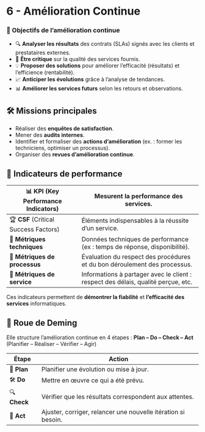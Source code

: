 # 6 - Amélioration Continue

### **🎯 Objectifs de l’amélioration continue**
- 🔍 **Analyser les résultats** des contrats (SLAs) signés avec les clients et prestataires externes.
- 🧠 **Être critique** sur la qualité des services fournis.
- 💡 **Proposer des solutions** pour améliorer l’efficacité (résultats) et l’efficience (rentabilité).
- 📈 **Anticiper les évolutions** grâce à l’analyse de tendances.
- 📊 **Améliorer les services futurs** selon les retours et observations.



## **🛠️ Missions principales**

- Réaliser des **enquêtes de satisfaction**.
- Mener des **audits internes**.
- Identifier et formaliser des **actions d’amélioration** (ex. : former les techniciens, optimiser un processus).
- Organiser des **revues d’amélioration continue**.



## **📏 Indicateurs de performance**

| 📊 **KPI** (Key Performance Indicators) | Mesurent la performance des services. |
|----|----|
| 🏆 **CSF** (Critical Success Factors) | Éléments indispensables à la réussite d’un service. |
| 📐 **Métriques techniques** | Données techniques de performance (ex : temps de réponse, disponibilité). |
| 🔄 **Métriques de processus** | Évaluation du respect des procédures et du bon déroulement des processus. |
| 🤝 **Métriques de service** | Informations à partager avec le client : respect des délais, qualité perçue, etc. |

Ces indicateurs permettent de **démontrer la fiabilité** et **l’efficacité des services** informatiques.



## **🔁 Roue de Deming**

Elle structure l’amélioration continue en 4 étapes : **Plan – Do – Check – Act** (Planifier – Réaliser – Vérifier – Agir)

| **Étape** | **Action** |
|----|----|
| 📌 **Plan** | Planifier une évolution ou mise à jour. |
| 🛠️ **Do** | Mettre en œuvre ce qui a été prévu. |
| 🔍 **Check** | Vérifier que les résultats correspondent aux attentes. |
| 🔧 **Act** | Ajuster, corriger, relancer une nouvelle itération si besoin. |

